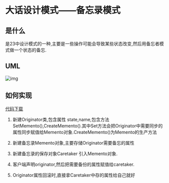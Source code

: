 # 大话设计模式——备忘录模式

## 是什么

是23中设计模式的一种,主要是一些操作可能会导致某些状态改变,然后用备忘者模式做一个状态的备忘.

## UML

![img](http://static.oschina.net/uploads/space/2015/1204/010904_DLYW_2003960.png)

## 如何实现

[代码下载](https://github.com/JerryDtj/designPattern/tree/master/MementoPattern)

1. 新建Originator类,包含属性 state,name,包含方法SetMemento(),CreateMemento().其中Set方法会把Originator中需要同步的属性同步赋值给Memento对象.CreateMemento()为Memento的生产方法

2. 新建备忘录Memento对象,主要存储Originator需要备忘的属性
3. 新建备忘录的保存对象Caretaker 引入Memento对象.
4. 客户端声明originator,然后把需要备份的属性赋值给caretaker.
5. Originator属性回滚时,直接拿Caretaker中存的属性给自己就好